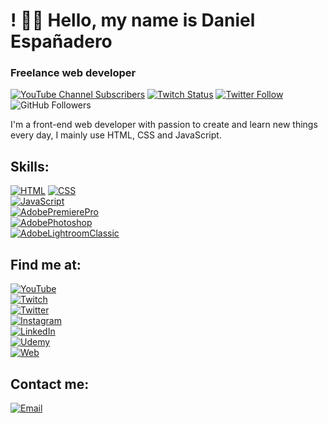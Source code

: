 # ! 👋🏻 Hello, my name is Daniel Españadero
### Freelance web developer

[![YouTube Channel Subscribers](https://img.shields.io/youtube/channel/subscribers/UCytSoY4twW6E-OoIPaP275g?style=social)](https://www.youtube.com/channel/UCytSoY4twW6E-OoIPaP275g?sub_confirmation=1)
[![Twitch Status](https://img.shields.io/twitch/status/iron-dif?style=social)](https://www.twitch.tv/iron_dif)
[![Twitter Follow](https://img.shields.io/twitter/follow/D_Espanadero?style=social)](https://twitter.com/D_Espanadero)
![GitHub Followers](https://img.shields.io/github/followers/DanielEspanadero?style=social)

I'm a front-end web developer with passion to create and learn new things every day, I mainly use HTML, CSS and JavaScript.

## Skills:
[![HTML](https://img.shields.io/badge/HTML-FF0000?style=for-the-badge&logo=html&logoColor=white&labelColor=101010)]()
[![CSS](https://img.shields.io/badge/CSS-006CB4?style=for-the-badge&logo=css&logoColor=white&labelColor=101010)]()
</br>
[![JavaScript](https://img.shields.io/badge/JavaScript-F7DF1E?style=for-the-badge&logo=javascript&logoColor=white&labelColor=101010)]()
</br>
[![AdobePremierePro](https://img.shields.io/badge/Adobe_Premiere_Pro-502665?style=for-the-badge&logo=adobepremierepro&logoColor=white&labelColor=101010)]()
</br>
[![AdobePhotoshop](https://img.shields.io/badge/Adobe_Photoshop-001D34?style=for-the-badge&logo=adobephotoshop&logoColor=white&labelColor=101010)]()
</br>
[![AdobeLightroomClassic](https://img.shields.io/badge/Adobe_LightroomClassic-2FA3F7?style=for-the-badge&logo=adobelightroom&logoColor=white&labelColor=101010)]()

## Find me at:
[![YouTube](https://img.shields.io/badge/YouTube-Dif-FF0000?style=for-the-badge&logo=youtube&logoColor=white&labelColor=101010)](https://www.youtube.com/channel/UCytSoY4twW6E-OoIPaP275g)
</br>
[![Twitch](https://img.shields.io/badge/Twitch-iron_dif-9146FF?style=for-the-badge&logo=twitch&logoColor=white&labelColor=101010)](https://twitch.tv/iron_dif)
</br>
[![Twitter](https://img.shields.io/badge/Twitter-@D_Espanadero-1DA1F2?style=for-the-badge&logo=twitter&logoColor=white&labelColor=101010)](https://twitter.com/D_Espanadero)
</br>
[![Instagram](https://img.shields.io/badge/Instagram-@danielespanadero-E4405F?style=for-the-badge&logo=instagram&logoColor=white&labelColor=101010)](https://www.instagram.com/danielespanadero/)
</br>
[![LinkedIn](https://img.shields.io/badge/LinkedIn-Daniel_Españadero-0077B5?style=for-the-badge&logo=linkedin&logoColor=white&labelColor=101010)](https://www.linkedin.com/in/daniel-espa%C3%B1adero-fern%C3%A1ndez-430266175/)
</br>
[![Udemy](https://img.shields.io/badge/Udemy-daniel_espanadero_fernandez-EC5252?style=for-the-badge&logo=udemy&logoColor=white&labelColor=101010)](https://www.udemy.com/user/daniel-espanadero-fernandez/)
</br>
[![Web](https://img.shields.io/badge/My_Website-daniel-espanadero.com-14a1f0?style=for-the-badge&logo=dev.to&logoColor=white&labelColor=101010)](https://daniel-espanadero.com)
</br>

## Contact me:
[![Email](https://img.shields.io/badge/developer@daniel-espanadero.com-my_personal_email-D14836?style=for-the-badge&logo=gmail&logoColor=white&labelColor=101010)](mailto:developer@daniel-espanadero.com)
